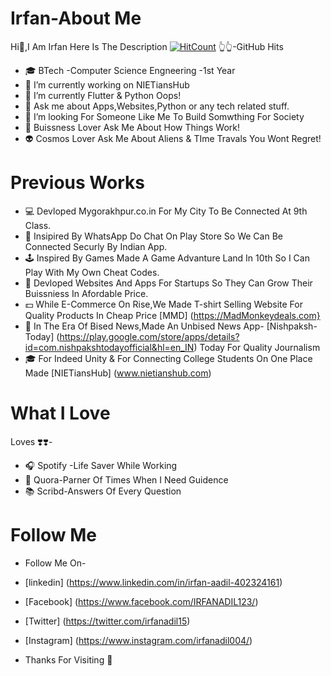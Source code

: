 # Irfan-About Me
Hi👋,I Am Irfan
Here Is The Description
[![HitCount](http://hits.dwyl.com/irfanadil0004/irfan-me.svg)](http://hits.dwyl.com/irfanadil0004/irfan-me)
👆👆-GitHub Hits

- 🎓 BTech -Computer Science Engneering -1st Year
- 🔭 I’m currently working on NIETiansHub
- 🌱 I’m currently Flutter & Python Oops!
- 💬 Ask me about Apps,Websites,Python or any tech related stuff.
- 👯 I’m looking For Someone Like Me To Build Somwthing For Society 
- 💼 Buissness Lover Ask Me About How Things Work!
- 👽 Cosmos Lover Ask Me About Aliens & TIme Travals You Wont Regret!

# Previous Works
- 💻 Devloped Mygorakhpur.co.in For My City To Be Connected At 9th Class.
- 📱 Insipired By WhatsApp Do Chat On Play Store So We Can Be Connected Securly By Indian App.
- 🕹 Inspired By Games Made A Game Advanture Land In 10th So I Can Play With My Own Cheat Codes.
- 🤝 Devloped Websites And Apps For Startups So They Can Grow Their Buissniess In Afordable Price.
- 💵 While E-Commerce On Rise,We Made T-shirt Selling Website For Quality Products In Cheap Price [MMD] (https://MadMonkeydeals.com}
- 📰 In The Era Of Bised News,Made An Unbised News App- [Nishpaksh-Today] (https://play.google.com/store/apps/details?id=com.nishpakshtodayofficial&hl=en_IN) Today For Quality Journalism
- 🎓 For Indeed Unity & For Connecting College Students On One Place Made [NIETiansHub] (www.nietianshub.com)


# What I Love
Loves ❣️❣️-
- 🎧 Spotify -Life Saver While Working
- 🤝 Quora-Parner Of Times When I Need Guidence
- 📚 Scribd-Answers Of Every Question 

# Follow Me
- Follow Me On-
- [linkedin] (https://www.linkedin.com/in/irfan-aadil-402324161)
- [Facebook] (https://www.facebook.com/IRFANADIL123/)
- [Twitter] (https://twitter.com/irfanadil15)
- [Instagram] (https://www.instagram.com/irfanadil004/)

- Thanks For Visiting 👋 

